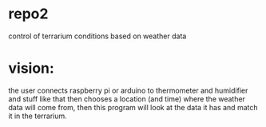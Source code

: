 # repo2
control of terrarium conditions based on weather data
# vision:
the user connects raspberry pi or arduino to thermometer and humidifier and stuff like that then chooses a location (and time) where the weather data will come from, then this program will look at the data it has and match it in the terrarium. 
